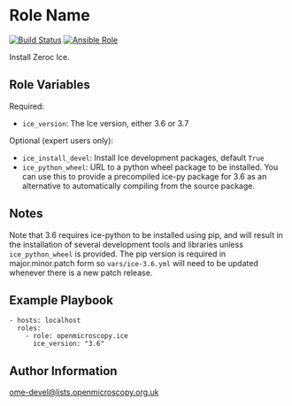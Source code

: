 Role Name
=========

[![Build Status](https://travis-ci.org/openmicroscopy/ansible-role-ice.svg)](https://travis-ci.org/openmicroscopy/ansible-role-ice)
[![Ansible Role](https://img.shields.io/ansible/role/14761.svg)](https://galaxy.ansible.com/openmicroscopy/ice/)

Install Zeroc Ice.


Role Variables
--------------

Required:
- `ice_version`: The Ice version, either 3.6 or 3.7

Optional (expert users only):
- `ice_install_devel`: Install Ice development packages, default `True`
- `ice_python_wheel`: URL to a python wheel package to be installed.
  You can use this to provide a precompiled ice-py package for 3.6 as an alternative to automatically compiling from the source package.


Notes
-----
Note that 3.6 requires ice-python to be installed using pip, and will result in the installation of several development tools and libraries unless `ice_python_wheel` is provided.
The pip version is required in major.minor.patch form so `vars/ice-3.6.yml` will need to be updated whenever there is a new patch release.


Example Playbook
----------------

    - hosts: localhost
      roles:
        - role: openmicroscopy.ice
          ice_version: "3.6"


Author Information
------------------

ome-devel@lists.openmicroscopy.org.uk
